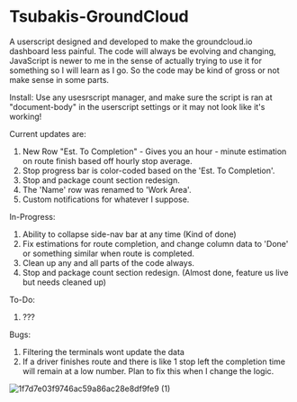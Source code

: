 # Tsubakis-GroundCloud
A userscript designed and developed to make the groundcloud.io dashboard less painful.
The code will always be evolving and changing, JavaScript is newer to me in the sense of actually trying to use it for something so I will learn as I go. So the code may be kind of gross or not make sense in some parts.

Install: 
Use any usesrscript manager, and make sure the script is ran at "document-body" in the userscript settings or it may not look like it's working!

Current updates are:
1. New Row "Est. To Completion" - Gives you an hour - minute estimation on route finish based off hourly stop average.
2. Stop progress bar is color-coded based on the 'Est. To Completion'.
3. Stop and package count section redesign.
4. The 'Name' row was renamed to 'Work Area'.
5. Custom notifications for whatever I suppose.

In-Progress:
1. Ability to collapse side-nav bar at any time (Kind of done)
2. Fix estimations for route completion, and change column data to 'Done' or something similar when route is completed.
3. Clean up any and all parts of the code always.
4. Stop and package count section redesign. (Almost done, feature us live but needs cleaned up)

To-Do:
1. ???

Bugs: 
1. Filtering the terminals wont update the data
2. If a driver finishes route and there is like 1 stop left the completion time will remain at a low number. Plan to fix this when I change the logic.

![1f7d7e03f9746ac59a86ac28e8df9fe9 (1)](https://github.com/trevorftp/Tsubakis-GroundCloud/assets/17115206/3a987fd4-2de8-4bcc-a589-77e71cb47fa3)

